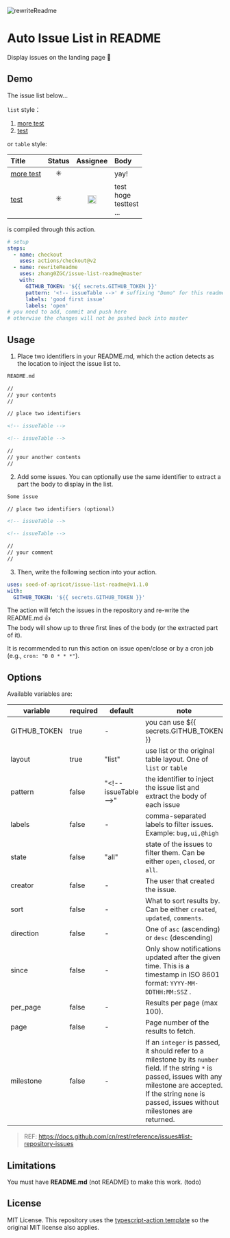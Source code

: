 ![rewriteReadme](https://github.com/seed-of-apricot/issue-list-readme/workflows/rewriteReadme/badge.svg)

# Auto Issue List in README

Display issues on the landing page :eyes:

## Demo

The issue list below...

`list` style：

1. <a href="https://github.com/seed-of-apricot/issue-list-readme/issues/4">more test</a>
2. <a href="https://github.com/seed-of-apricot/issue-list-readme/issues/2">test</a>

or `table` style:

<!-- issueTableDemo -->

| Title                                                                                 |         Status          |                                                            Assignee                                                             | Body                                  |
| :------------------------------------------------------------------------------------ | :---------------------: | :-----------------------------------------------------------------------------------------------------------------------------: | :------------------------------------ |
| <a href="https://github.com/seed-of-apricot/issue-list-readme/issues/4">more test</a> | :eight_spoked_asterisk: |                                                                                                                                 | yay!                                  |
| <a href="https://github.com/seed-of-apricot/issue-list-readme/issues/2">test</a>      | :eight_spoked_asterisk: | <a href="https://github.com/seed-of-apricot"><img src="https://avatars1.githubusercontent.com/u/26666870?v=4" width="20" /></a> | test<br />hoge<br />testtest<br />... |

<!-- issueTableDemo -->

is compiled through this action.

```yml
# setup
steps:
  - name: checkout
    uses: actions/checkout@v2
  - name: rewriteReadme
    uses: zhang0ZGC/issue-list-readme@master
    with:
      GITHUB_TOKEN: '${{ secrets.GITHUB_TOKEN }}'
      pattern: '<!-- issueTable -->' # suffixing "Demo" for this readme
      labels: 'good first issue'
      labels: 'open'
# you need to add, commit and push here
# otherwise the changes will not be pushed back into master
```

## Usage

1. Place two identifiers in your README.md, which the action detects as the location to inject the issue list to.

```md
README.md

//
// your contents
//

// place two identifiers

<!-- issueTable -->

<!-- issueTable -->

//
// your another contents
//
```

2. Add some issues. You can optionally use the same identifier to extract a part the body to display in the list.

```md
Some issue

// place two identifiers (optional)

<!-- issueTable -->

<!-- issueTable -->

//
// your comment
//
```

3. Then, write the following section into your action.

```yml
uses: seed-of-apricot/issue-list-readme@v1.1.0
with:
  GITHUB_TOKEN: '${{ secrets.GITHUB_TOKEN }}'
```

The action will fetch the issues in the repository and re-write the README.md :thumbsup:  
The body will show up to three first lines of the body (or the extracted part of it).

It is recommended to run this action on issue open/close or by a cron job (e.g., `cron: "0 0 * * *"`).

## Options

Available variables are:

| variable     | required | default                 | note                                                                               |
| ------------ | -------- | ----------------------- | ---------------------------------------------------------------------------------- |
| GITHUB_TOKEN | true     | -                       | you can use \${{ secrets.GITHUB_TOKEN }}                                           |
| layout       | true     | "list"                  | use list or the original table layout. One of `list` or `table`                           |
| pattern      | false    | "\<!-- issueTable --\>" | the identifier to inject the issue list and <br /> extract the body of each issue  |
| labels       | false    | -                       | comma-separated labels to filter issues.  Example: `bug,ui,@high`                  |
| state        | false    | "all"                   | state of the issues to filter them. Can be either `open`, `closed`, or `all`.      |
| creator      | false    | -                       | The user that created the issue.                                                   |
| sort         | false    | -                       | What to sort results by. Can be either `created`, `updated`, `comments`.           |
| direction    | false    | -                       | One of `asc` (ascending) or `desc` (descending)                                    |
| since        | false    | -                       | Only show notifications updated after the given time. This is a timestamp in ISO 8601 format: `YYYY-MM-DDTHH:MM:SSZ` .        |
| per_page     | false    | -                       | Results per page (max 100).                                                        |
| page         | false    | -                       | Page number of the results to fetch.                                               |
| milestone    | false    | -                       | If an `integer` is passed, it should refer to a milestone by its `number` field. If the string `*` is passed, issues with any milestone are accepted. If the string `none` is passed, issues without milestones are returned. |

> REF: https://docs.github.com/cn/rest/reference/issues#list-repository-issues

## Limitations

You must have **README.md** (not README) to make this work. (todo)

## License

MIT License. This repository uses the [typescript-action template](https://github.com/actions/typescript-action) so the original MIT license also applies.
